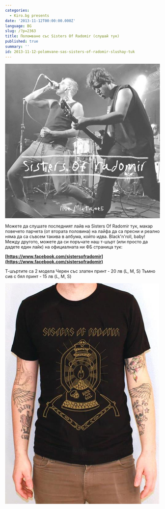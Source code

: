 ```yaml
---
categories:
  - Kiro.bg presents
date: '2013-11-12T00:00:00.000Z'
language: BG
slug: /?p=2363
title: Поломване със Sisters Of Radomir (слушай тук)
published: true
summary: ''
id: 2013-11-12-polomvane-sas-sisters-of-radomir-slushay-tuk
---
```


![Sisters-Live-mixtape](https://raw.githubusercontent.com/kirilchristov/blog_images/main/2013/11/Sisters-Live-mixtape.png)

 Можете да слушате последният лайв на Sisters Of Radomir тук, макар повечето парчета (от втората половина) на лайфа да са пресни и реално няма да са съвсем такива в албума, който идва. Black'n'roll, baby! Между другото, можете да си поръчате наш т-шърт (или просто да дадете един лайк) на официалната ни ФБ страница тук:

**[https://www.facebook.com/sistersofradomir](https://www.facebook.com/sistersofradomir)**

 Т-шъртите са 2 модела Черен със златен принт - 20 лв (L, M, S) Тъмно сив с бял принт - 15 лв (L, M, S) 

![1384332_740219842658664_1412132296_n](https://raw.githubusercontent.com/kirilchristov/blog_images/main/2013/11/1384332_740219842658664_1412132296_n.jpg)
